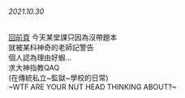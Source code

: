 ###### 2021.10.30  
[回前頁](https://whaleon120.github.io/blogs/feeling/main)
今天某堂課只因為沒帶題本  
就被某科神奇的老師記警告  
個人認為理由好蝦...  
求大神指教QAQ  
(在傳統私立~監獄~學校的日常)  
~WTF ARE YOUR NUT HEAD THINKING ABOUT?~

